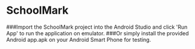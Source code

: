 # SchoolMark

###Import the SchoolMark project into the Android Studio and click 'Run App' to run the application on emulator.
###Or simply install the provided Android app.apk on your Android Smart Phone for testing.
